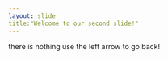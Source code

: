 ```yaml
---
layout: slide
title:"Welcome to our second slide!"
---
```

there is nothing 
use the left arrow to go back!
